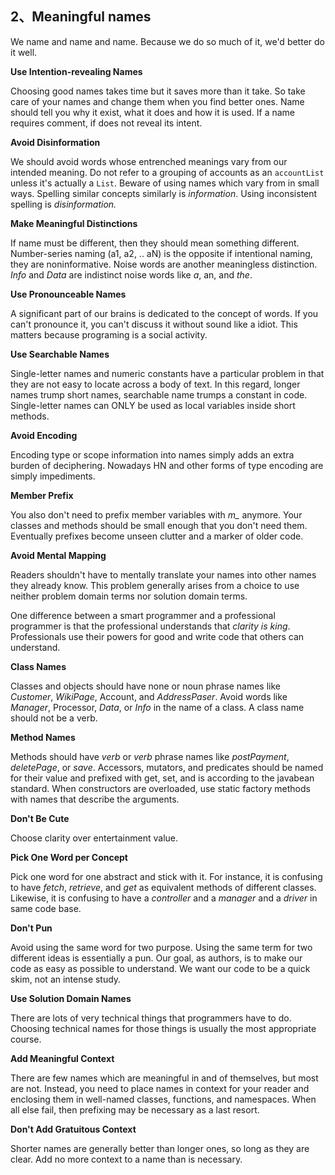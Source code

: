 ## 2、Meaningful names

We name and name and name. Because we do so much of it, we'd better do it well.

**Use Intention-revealing Names**

Choosing good names takes time but it saves more than it take. 
So take care of your names and change them when you find better ones. 
Name should tell you why it exist, what it does and how it is used. 
If a name requires comment, if does not reveal its intent.

**Avoid Disinformation**

We should avoid words whose entrenched meanings vary from our intended meaning. 
Do not refer to a grouping of accounts as an `accountList` unless it's actually a `List`.
Beware of using names which vary from in small ways.
Spelling similar concepts similarly is *information*. Using inconsistent spelling is *disinformation.*

**Make Meaningful Distinctions**

If name must be different, then they should mean something different.
Number-series naming (a1, a2, .. aN) is the opposite if intentional naming, they are noninformative.
Noise words are another meaningless distinction. *Info* and *Data* are indistinct noise words like *a*, an, and *the*.

**Use Pronounceable Names**

A significant part of our brains is dedicated to the concept of words.
If you can't pronounce it, you can't discuss it without sound like a idiot.
This matters because programing is a social activity.

**Use Searchable Names**

Single-letter names and numeric constants have a particular problem in that they are not easy to locate across a body of text.
In this regard, longer names trump short names, searchable name trumps a constant in code.
Single-letter names can ONLY be used as local variables inside short methods.

**Avoid Encoding**

Encoding type or scope information into names simply adds an extra burden of deciphering.
Nowadays HN and other forms of type encoding are simply impediments.

**Member Prefix**

You also don't need to prefix member variables with *m_* anymore. 
Your classes and methods should be small enough that you don't need them.
Eventually prefixes become unseen clutter and a marker of older code.

**Avoid Mental Mapping**

Readers shouldn't have to mentally translate your names into other names they already know. This problem generally arises from a choice to use neither problem domain terms nor solution domain terms.

One difference between a smart programmer and a professional programmer is that the professional understands that *clarity is king*. Professionals use their powers for good and write code that others can understand.

**Class Names**

Classes and objects should have none or noun phrase names like *Customer*, *WikiPage*, Account, and *AddressPaser*. Avoid words like *Manager*, Processor, *Data*, or *Info* in the name of a class. A class name should not be a verb.

**Method Names**

Methods should have *verb* or *verb* phrase names like *postPayment*, *deletePage*, or *save*. Accessors, mutators, and predicates should be named for their value and prefixed with get, set, and is according to the javabean standard.
When constructors are overloaded, use static factory methods with names that describe the arguments. 

**Don't Be Cute**

Choose clarity over entertainment value.

**Pick One Word per Concept**

Pick one word for one abstract and stick with it. For instance, it is confusing to have *fetch*, *retrieve*, and *get* as equivalent methods of different classes. Likewise, it is confusing to have a *controller* and a *manager* and a *driver* in same code base.

**Don't Pun**

Avoid using the same word for two purpose. Using the same term for two different ideas is essentially a pun. Our goal, as authors, is to make our code as easy as possible to understand. We want our code to be a quick skim, not an intense study.

**Use Solution Domain Names**

There are lots of very technical things that programmers have to do. Choosing technical names for those things is usually the most appropriate course.

**Add Meaningful Context**

There are few names which are meaningful in and of themselves, but most are not. Instead, you need to place names in context for your reader and enclosing them in well-named classes, functions, and namespaces. When all else fail, then prefixing may be necessary as a last resort.

**Don't Add Gratuitous Context**

Shorter names are generally better than longer ones, so long as they are clear. Add no more context to a name than is necessary.







